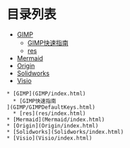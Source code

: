 
# 目录列表
* [GIMP](GIMP/index.html)
  * [GIMP快速指南
](GIMP/GIMPDefaultKeys.html)
  * [res](res/index.html)
* [Mermaid](Mermaid/index.html)
* [Origin](Origin/index.html)
* [Solidworks](Solidworks/index.html)
* [Visio](Visio/index.html)


```mind:height=300,title=内容概要,color
* [GIMP](GIMP/index.html)
  * [GIMP快速指南
](GIMP/GIMPDefaultKeys.html)
  * [res](res/index.html)
* [Mermaid](Mermaid/index.html)
* [Origin](Origin/index.html)
* [Solidworks](Solidworks/index.html)
* [Visio](Visio/index.html)
```
